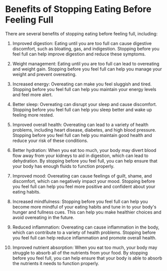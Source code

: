 # Benefits of Stopping Eating Before Feeling Full

There are several benefits of stopping eating before feeling full, including:

1. Improved digestion: Eating until you are too full can cause digestive discomfort, such as bloating, gas, and indigestion. Stopping before you feel full can help improve digestion and reduce these symptoms.

2. Weight management: Eating until you are too full can lead to overeating and weight gain. Stopping before you feel full can help you manage your weight and prevent overeating.

3. Increased energy: Overeating can make you feel sluggish and tired. Stopping before you feel full can help you maintain your energy levels and feel more alert.

4. Better sleep: Overeating can disrupt your sleep and cause discomfort. Stopping before you feel full can help you sleep better and wake up feeling more rested.

5. Improved overall health: Overeating can lead to a variety of health problems, including heart disease, diabetes, and high blood pressure. Stopping before you feel full can help you maintain good health and reduce your risk of these conditions.

1. Better hydration: When you eat too much, your body may divert blood flow away from your kidneys to aid in digestion, which can lead to dehydration. By stopping before you feel full, you can help ensure that your body has enough fluids to function properly.

2. Improved mood: Overeating can cause feelings of guilt, shame, and discomfort, which can negatively impact your mood. Stopping before you feel full can help you feel more positive and confident about your eating habits.

3. Increased mindfulness: Stopping before you feel full can help you become more mindful of your eating habits and tune in to your body's hunger and fullness cues. This can help you make healthier choices and avoid overeating in the future.

4. Reduced inflammation: Overeating can cause inflammation in the body, which can contribute to a variety of health problems. Stopping before you feel full can help reduce inflammation and promote overall health.

5. Improved nutrient absorption: When you eat too much, your body may struggle to absorb all of the nutrients from your food. By stopping before you feel full, you can help ensure that your body is able to absorb the nutrients it needs to function properly.